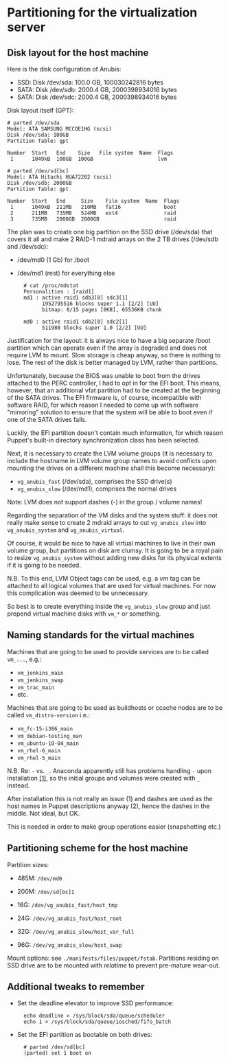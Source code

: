 Partitioning for the virtualization server
==========================================

Disk layout for the host machine
--------------------------------

Here is the disk configuration of Anubis:

* SSD:  Disk /dev/sda: 100.0 GB,   100030242816 bytes
* SATA: Disk /dev/sdb: 2000.4 GB, 2000398934016 bytes
* SATA: Disk /dev/sdc: 2000.4 GB, 2000398934016 bytes

Disk layout itself (GPT):

    # parted /dev/sda
    Model: ATA SAMSUNG MCCOE1HG (scsi)
    Disk /dev/sda: 100GB
    Partition Table: gpt

    Number  Start   End    Size   File system  Name  Flags
     1      1049kB  100GB  100GB                     lvm

    # parted /dev/sd[bc]
    Model: ATA Hitachi HUA72202 (scsi)
    Disk /dev/sdb: 2000GB
    Partition Table: gpt

    Number  Start   End     Size    File system  Name  Flags
     1      1049kB  211MB   210MB   fat16              boot
     2      211MB   735MB   524MB   ext4               raid
     3      735MB   2000GB  2000GB                     raid

The plan was to create one big partition on the SSD drive (/dev/sda) that covers it all and make 2 RAID-1 mdraid arrays on the 2 TB drives (/dev/sdb and /dev/sdc):

* /dev/md0 (1 Gb) for /boot
* /dev/md1 (rest) for everything else

        # cat /proc/mdstat
        Personalities : [raid1] 
        md1 : active raid1 sdb3[0] sdc3[1]
              1952795516 blocks super 1.1 [2/2] [UU]
              bitmap: 0/15 pages [0KB], 65536KB chunk

        md0 : active raid1 sdb2[0] sdc2[1]
              511988 blocks super 1.0 [2/2] [UU]

Justification for the layout: it is always nice to have a big separate /boot partition which can operate even if the array is degraded and does not require LVM to mount. Slow storage is cheap anyway, so there is nothing to lose. The rest of the disk is better managed by LVM, rather than partitions.

Unfortunately, because the BIOS was unable to boot from the drives attached to the PERC controller, I had to opt in for the EFI boot. This means, however, that an additional vfat partition had to be created at the beginning of the SATA drives. The EFI firmware is, of course, incompatible with software RAID, for which reason I needed to come up with software "mirroring" solution to ensure that the system will be able to boot even if one of the SATA drives fails.

Luckily, the EFI partition doesn't contain much information, for which reason Puppet's built-in directory synchronization class has been selected. 

Next, it is necessary to create the LVM volume groups (it is necessary to include the hostname in LVM volume group names to avoid conflicts upon mounting the drives on a different machine shall this become necessary):

* `vg_anubis_fast` (/dev/sda), comprises the SSD drive(s)
* `vg_anubis_slow` (/dev/md1), comprises the normal drives

Note: LVM does not support dashes (-) in the group / volume names!

Regarding the separation of the VM disks and the system stuff: it does not really make sense to create 2 mdraid arrays to cut `vg_anubis_slow` into `vg_anubis_system` and `vg_anubis_virtual`.

Of course, it would be nice to have all virtual machines to live in their own volume group, but partitions on disk are clumsy. It is going to be a royal pain to resize `vg_anubis_system` without adding new disks for its physical extents if it is going to be needed.

N.B. To this end, LVM Object tags can be used, e.g. a _vm_ tag can be attached to all logical volumes that are used for virtual machines. For now this complication was deemed to be unnecessary.

So best is to create everything inside the `vg_anubis_slow` group and just prepend virtual machine disks with `vm_*` or something.


Naming standards for the virtual machines
-----------------------------------------

Machines that are going to be used to provide services are to be called `vm_...`, e.g.:

* `vm_jenkins_main`
* `vm_jenkins_swap`
* `vm_trac_main`
* etc.

Machines that are going to be used as buildhosts or ccache nodes are to be called `vm_distro-version` i.e.:

* `vm_fc-15-i386_main`
* `vm_debian-testing_man`
* `vm_ubuntu-10-04_main`
* `vm_rhel-6_main`
* `vm_rhel-5_main`

N.B. Re: `-` vs. `_`. Anaconda apparently still has problems handling `-` upon installation [[1]][rh], so the initial groups and volumes were created with `_` instead.

After installation this is not really an issue (1) and dashes are used as the host names in Puppet descriptions anyway (2), hence the dashes in the middle. Not ideal, but OK.

  [rh]: https://bugzilla.redhat.com/show_bug.cgi?id=430907

This is needed in order to make group operations easier (snapshotting etc.)

Partitioning scheme for the host machine
----------------------------------------

Partition sizes:

* 485M: `/dev/md0`
* 200M: `/dev/sd[bc]1`

* 16G: `/dev/vg_anubis_fast/host_tmp`
* 24G: `/dev/vg_anubis_fast/host_root`
* 32G: `/dev/vg_anubis_slow/host_var_full`
* 96G: `/dev/vg_anubis_slow/host_swap`

Mount options: see `./manifests/files/puppet/fstab`. Partitions residing on SSD drive are to be mounted with *relatime* to prevent pre-mature wear-out.

Additional tweaks to remember
-----------------------------

- Set the deadline elevator to improve SSD performance:

        echo deadline > /sys/block/sda/queue/scheduler
        echo 1 > /sys/block/sda/queue/iosched/fifo_batch

- Set the EFI partition as bootable on both drives:

        # parted /dev/sd[bc]
        (parted) set 1 boot on

